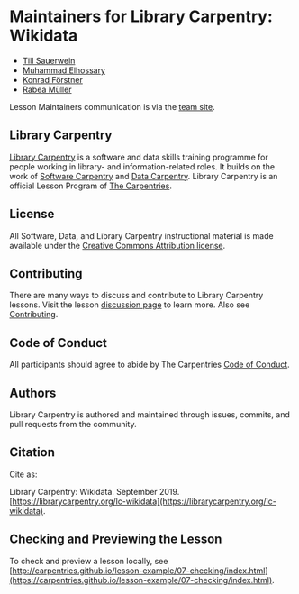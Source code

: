 # Maintainers for Library Carpentry: Wikidata

- [Till Sauerwein](https://github.com/Tillsa)
- [Muhammad Elhossary](https://github.com/elhossary)
- [Konrad Förstner](https://github.com/konrad)
- [Rabea Müller](https://github.com/RabeaMue)

Lesson Maintainers communication is via the [team site](https://github.com/orgs/LibraryCarpentry/teams/lc-wikidata).

## Library Carpentry

[Library Carpentry](https://librarycarpentry.org) is a software and data skills training programme for people working in library- and information-related roles. It builds on the work of [Software Carpentry](https://software-carpentry.org/) and [Data Carpentry](https://www.datacarpentry.org/). Library Carpentry is an official Lesson Program of [The Carpentries](https://carpentries.org/).

## License

All Software, Data, and Library Carpentry instructional material is made available under the [Creative Commons Attribution
license](https://github.com/LibraryCarpentry/lc-wikidata/blob/gh-pages/LICENSE.md).

## Contributing

There are many ways to discuss and contribute to Library Carpentry lessons. Visit the lesson [discussion page](https://librarycarpentry.org/lc-wikidata/discuss/index.html) to learn more. Also see [Contributing](https://github.com/LibraryCarpentry/lc-wikidata/blob/gh-pages/CONTRIBUTING.md).

## Code of Conduct

All participants should agree to abide by The Carpentries [Code of Conduct](https://docs.carpentries.org/topic_folders/policies/code-of-conduct.html).

## Authors

Library Carpentry is authored and maintained through issues, commits, and pull requests from the community.

## Citation

Cite as:

Library Carpentry: Wikidata. September 2019. [https://librarycarpentry.org/lc-wikidata](https://librarycarpentry.org/lc-wikidata).

## Checking and Previewing the Lesson

To check and preview a lesson locally, see [http://carpentries.github.io/lesson-example/07-checking/index.html](https://carpentries.github.io/lesson-example/07-checking/index.html).



